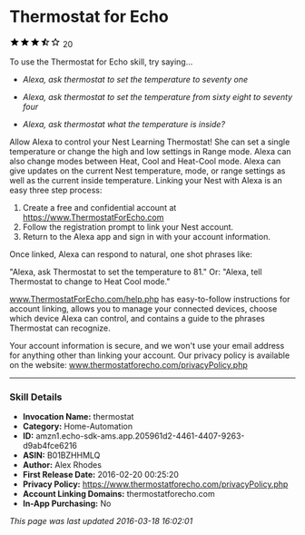 # Thermostat for Echo
![3.8 stars](../../../images/ic_star_black_18dp_1x.png)![3.8 stars](../../../images/ic_star_black_18dp_1x.png)![3.8 stars](../../../images/ic_star_black_18dp_1x.png)![3.8 stars](../../../images/ic_star_half_black_18dp_1x.png)![3.8 stars](../../../images/ic_star_border_black_18dp_1x.png) 20

To use the Thermostat for Echo skill, try saying...

* *Alexa, ask thermostat to set the temperature to seventy one*

* *Alexa, ask thermostat to set the temperature from sixty eight to seventy four*

* *Alexa, ask thermostat what the temperature is inside?*

Allow Alexa to control your Nest Learning Thermostat! She can set a single temperature or change the high and low settings in Range mode. Alexa can also change modes between Heat, Cool and Heat-Cool mode. Alexa can give updates on the current Nest temperature, mode, or range settings as well as the current inside temperature. Linking your Nest with Alexa is an easy three step process:

1. Create a free and confidential account at https://www.ThermostatForEcho.com
2. Follow the registration prompt to link your Nest account.
3. Return to the Alexa app and sign in with your account information.  

Once linked, Alexa can respond to natural, one shot phrases like:

"Alexa, ask Thermostat to set the temperature to 81."
Or:
"Alexa, tell Thermostat to change to Heat Cool mode."

www.ThermostatForEcho.com/help.php has easy-to-follow instructions for account linking, allows you to manage your connected devices, choose which device Alexa can control, and contains a guide to the phrases Thermostat can recognize. 

Your account information is secure, and we won't use your email address for anything other than linking your account. Our privacy policy is available on the website:
www.thermostatforecho.com/privacyPolicy.php

***

### Skill Details

* **Invocation Name:** thermostat
* **Category:** Home-Automation
* **ID:** amzn1.echo-sdk-ams.app.205961d2-4461-4407-9263-d9ab4fce6216
* **ASIN:** B01BZHHMLQ
* **Author:** Alex Rhodes
* **First Release Date:** 2016-02-20 00:25:20
* **Privacy Policy:** https://www.thermostatforecho.com/privacyPolicy.php
* **Account Linking Domains:** thermostatforecho.com
* **In-App Purchasing:** No

*This page was last updated 2016-03-18 16:02:01*
